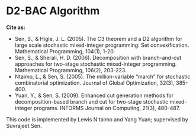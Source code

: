 # D2-BAC Algorithm

**Cite as:** 
- Sen, S., & Higle, J. L. (2005). The C3 theorem and a D2 algorithm for large scale stochastic mixed-integer programming: Set convexification. Mathematical Programming, 104(1), 1-20.
- Sen, S., & Sherali, H. D. (2006). Decomposition with branch-and-cut approaches for two-stage stochastic mixed-integer programming. Mathematical Programming, 106(2), 203-223.
- Ntaimo, L., & Sen, S. (2005). The million-variable “march” for stochastic combinatorial optimization. Journal of Global Optimization, 32(3), 385-400.
- Yuan, Y., & Sen, S. (2009). Enhanced cut generation methods for decomposition-based branch and cut for two-stage stochastic mixed-integer programs. INFORMS Journal on Computing, 21(3), 480-487.  

This code is implemented by Lewis N'taimo and Yang Yuan; supervised by Suvrajeet Sen. 
